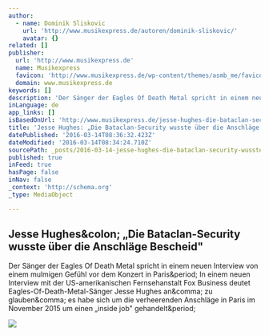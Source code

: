 ```yaml
---
author:
  - name: Dominik Sliskovic
    url: 'http://www.musikexpress.de/autoren/dominik-sliskovic/'
    avatar: {}
related: []
publisher:
  url: 'http://www.musikexpress.de'
  name: Musikexpress
  favicon: 'http://www.musikexpress.de/wp-content/themes/asmb_me/favicon.ico'
  domain: www.musikexpress.de
keywords: []
description: 'Der Sänger der Eagles Of Death Metal spricht in einem neuen Interview von einem mulmigen Gefühl vor dem Konzert in Paris. In einem neuen Interview mit der US-amerikanischen Fernsehanstalt Fox Business deutet Eagles-Of-Death-Metal-Sänger Jesse Hughes an, zu glauben, es habe sich um die verheerenden Anschläge in Paris im November 2015 um einen „inside job" gehandelt.'
inLanguage: de
app_links: []
isBasedOnUrl: 'http://www.musikexpress.de/jesse-hughes-die-bataclan-security-wusste-ueber-die-anschlaege-bescheid-502909/'
title: 'Jesse Hughes: „Die Bataclan-Security wusste über die Anschläge Bescheid"'
datePublished: '2016-03-14T08:36:32.423Z'
dateModified: '2016-03-14T08:34:24.710Z'
sourcePath: _posts/2016-03-14-jesse-hughes-die-bataclan-security-wusste-uber-die-anschla.md
published: true
inFeed: true
hasPage: false
inNav: false
_context: 'http://schema.org'
_type: MediaObject

---
```

<article style=""><h1>Jesse Hughes&amp;colon; „Die Bataclan-Security wusste über die Anschläge Bescheid"</h1><p>Der Sänger der Eagles Of Death Metal spricht in einem neuen Interview von einem mulmigen Gefühl vor dem Konzert in Paris&amp;period; In einem neuen Interview mit der US-amerikanischen Fernsehanstalt Fox Business deutet Eagles-Of-Death-Metal-Sänger Jesse Hughes an&amp;comma; zu glauben&amp;comma; es habe sich um die verheerenden Anschläge in Paris im November 2015 um einen „inside job" gehandelt&amp;period;</p><img src="http://www.musikexpress.de/wp-content/uploads/2016/02/11/11/Jesse_Hughes_Bataclan_Paris.jpg" /></article>